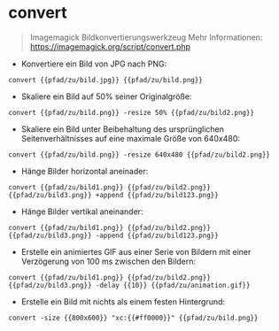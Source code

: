 # convert

> Imagemagick Bildkonvertierungswerkzeug
> Mehr Informationen: <https://imagemagick.org/script/convert.php>

- Konvertiere ein Bild von JPG nach PNG:

`convert {{pfad/zu/bild.jpg}} {{pfad/zu/bild.png}}`

- Skaliere ein Bild auf 50% seiner Originalgröße:

`convert {{pfad/zu/bild.png}} -resize 50% {{pfad/zu/bild2.png}}`

- Skaliere ein Bild unter Beibehaltung des ursprünglichen Seitenverhältnisses auf eine maximale Größe von 640x480:

`convert {{pfad/zu/bild.png}} -resize 640x480 {{pfad/zu/bild2.png}}`

- Hänge Bilder horizontal aneinader:

`convert {{pfad/zu/bild1.png}} {{pfad/zu/bild2.png}} {{pfad/zu/bild3.png}} +append {{pfad/zu/bild123.png}}`

- Hänge Bilder vertikal aneinander:

`convert {{pfad/zu/bild1.png}} {{pfad/zu/bild2.png}} {{pfad/zu/bild3.png}} -append {{pfad/zu/bild123.png}}`

- Erstelle ein animiertes GIF aus einer Serie von Bildern mit einer Verzögerung von 100 ms zwischen den Bildern:

`convert {{pfad/zu/bild1.png}} {{pfad/zu/bild2.png}} {{pfad/zu/bild3.png}} -delay {{10}} {{pfad/zu/animation.gif}}`

- Erstelle ein Bild mit nichts als einem festen Hintergrund:

`convert -size {{800x600}} "xc:{{#ff0000}}" {{pfad/zu/bild.png}}`
